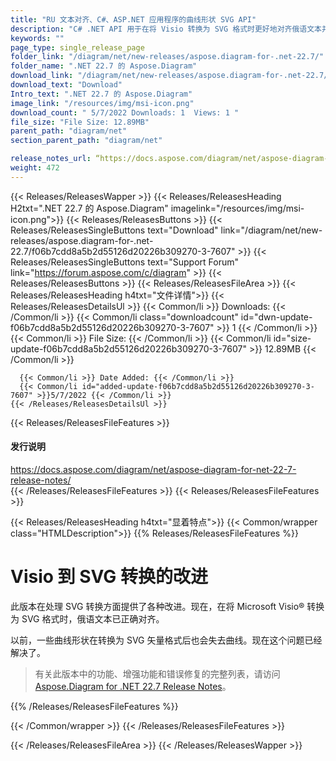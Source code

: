 ```yaml
---
title: "RU 文本对齐、C#、ASP.NET 应用程序的曲线形状 SVG API"
description: "C# .NET API 用于在将 Visio 转换为 SVG 格式时更好地对齐俄语文本并改进对弯曲形状的处理。还改进了 HTML 表示。"
keywords: ""
page_type: single_release_page
folder_link: "/diagram/net/new-releases/aspose.diagram-for-.net-22.7/"
folder_name: ".NET 22.7 的 Aspose.Diagram"
download_link: "/diagram/net/new-releases/aspose.diagram-for-.net-22.7/f06b7cdd8a5b2d55126d20226b309270-3-7607"
download_text: "Download"
Intro_text: ".NET 22.7 的 Aspose.Diagram"
image_link: "/resources/img/msi-icon.png"
download_count: " 5/7/2022 Downloads: 1  Views: 1 "
file_size: "File Size: 12.89MB"
parent_path: "diagram/net"
section_parent_path: "diagram/net"

release_notes_url: “https://docs.aspose.com/diagram/net/aspose-diagram-for-net-22-7-release-notes/”
weight: 472
---
```


{{< Releases/ReleasesWapper >}}
{{< Releases/ReleasesHeading H2txt=".NET 22.7 的 Aspose.Diagram" imagelink="/resources/img/msi-icon.png">}}
{{< Releases/ReleasesButtons >}}
{{< Releases/ReleasesSingleButtons text="Download" link="/diagram/net/new-releases/aspose.diagram-for-.net-22.7/f06b7cdd8a5b2d55126d20226b309270-3-7607" >}}
{{< Releases/ReleasesSingleButtons text="Support Forum" link="https://forum.aspose.com/c/diagram" >}}
{{< Releases/ReleasesButtons >}}
{{< Releases/ReleasesFileArea >}}
{{< Releases/ReleasesHeading h4txt="文件详情">}}
{{< Releases/ReleasesDetailsUl >}}
{{< Common/li >}} Downloads: {{< /Common/li >}}
{{< Common/li class="downloadcount" id="dwn-update-f06b7cdd8a5b2d55126d20226b309270-3-7607" >}} 1 {{< /Common/li >}}
{{< Common/li >}} File Size: {{< /Common/li >}}
{{< Common/li id="size-update-f06b7cdd8a5b2d55126d20226b309270-3-7607" >}} 12.89MB {{< /Common/li >}}

      {{< Common/li >}} Date Added: {{< /Common/li >}}
      {{< Common/li id="added-update-f06b7cdd8a5b2d55126d20226b309270-3-7607" >}}5/7/2022 {{< /Common/li >}}
    {{< /Releases/ReleasesDetailsUl >}}

{{< Releases/ReleasesFileFeatures >}}
<h4>发行说明</h4><div><a href='https://docs.aspose.com/diagram/net/aspose-diagram-for-net-22-7-release-notes/'>https://docs.aspose.com/diagram/net/aspose-diagram-for-net-22-7-release-notes/</a></div>
{{< /Releases/ReleasesFileFeatures >}}
{{< Releases/ReleasesFileFeatures >}}

{{< Releases/ReleasesHeading h4txt="显着特点">}}
{{< Common/wrapper class="HTMLDescription">}}
{{% Releases/ReleasesFileFeatures %}}

# Visio 到 SVG 转换的改进

此版本在处理 SVG 转换方面提供了各种改进。现在，在将 Microsoft Visio® 转换为 SVG 格式时，俄语文本已正确对齐。

以前，一些曲线形状在转换为 SVG 矢量格式后也会失去曲线。现在这个问题已经解决了。

> 有关此版本中的功能、增强功能和错误修复的完整列表，请访问 [Aspose.Diagram for .NET 22.7 Release Notes](https://docs.aspose.com/diagram/net/aspose-diagram-for-net-22-7-release-notes/)。

{{% /Releases/ReleasesFileFeatures %}}

{{< /Common/wrapper >}}
{{< /Releases/ReleasesFileFeatures >}}

{{< /Releases/ReleasesFileArea >}}
{{< /Releases/ReleasesWapper >}}

